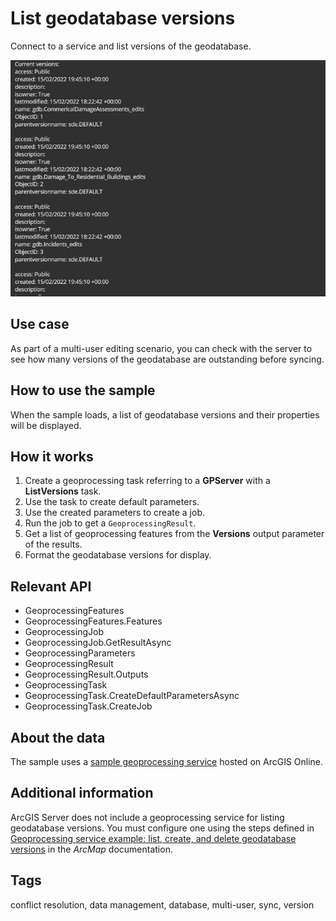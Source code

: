 # List geodatabase versions

Connect to a service and list versions of the geodatabase.

![Image of list geodatabase versions](listgeodatabaseversions.jpg)

## Use case

As part of a multi-user editing scenario, you can check with the server to see how many versions of the geodatabase are outstanding before syncing.

## How to use the sample

When the sample loads, a list of geodatabase versions and their properties will be displayed.

## How it works

1. Create a geoprocessing task referring to a **GPServer** with a **ListVersions** task.
2. Use the task to create default parameters.
3. Use the created parameters to create a job.
4. Run the job to get a `GeoprocessingResult`.
5. Get a list of geoprocessing features from the **Versions** output parameter of the results.
6. Format the geodatabase versions for display.

## Relevant API

* GeoprocessingFeatures
* GeoprocessingFeatures.Features
* GeoprocessingJob
* GeoprocessingJob.GetResultAsync
* GeoprocessingParameters
* GeoprocessingResult
* GeoprocessingResult.Outputs
* GeoprocessingTask
* GeoprocessingTask.CreateDefaultParametersAsync
* GeoprocessingTask.CreateJob

## About the data

The sample uses a [sample geoprocessing service](https://sampleserver6.arcgisonline.com/arcgis/rest/services/GDBVersions/GPServer/ListVersions) hosted on ArcGIS Online.

## Additional information

ArcGIS Server does not include a geoprocessing service for listing geodatabase versions. You must configure one using the steps defined in [Geoprocessing service example: list, create, and delete geodatabase versions](http://desktop.arcgis.com/en/arcmap/latest/analyze/sharing-workflows/gp-service-example-list-create-and-delete-geodatabase-versions.htm) in the *ArcMap* documentation.

## Tags

conflict resolution, data management, database, multi-user, sync, version
